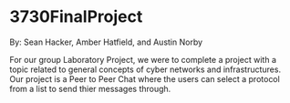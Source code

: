 # 3730FinalProject
By: Sean Hacker, Amber Hatfield, and Austin Norby

For our group Laboratory Project, we were to complete a project with a topic related to general concepts of cyber networks and infrastructures. Our project is a Peer to Peer Chat where the users can select a protocol from a list to send thier messages through. 
